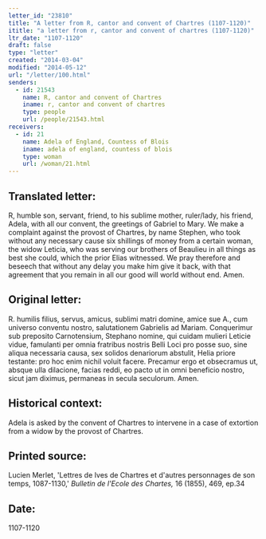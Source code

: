 ```yaml
---
letter_id: "23810"
title: "A letter from R, cantor and convent of Chartres (1107-1120)"
ititle: "a letter from r, cantor and convent of chartres (1107-1120)"
ltr_date: "1107-1120"
draft: false
type: "letter"
created: "2014-03-04"
modified: "2014-05-12"
url: "/letter/100.html"
senders:
  - id: 21543
    name: R, cantor and convent of Chartres
    iname: r, cantor and convent of chartres
    type: people
    url: /people/21543.html
receivers:
  - id: 21
    name: Adela of England, Countess of Blois
    iname: adela of england, countess of blois
    type: woman
    url: /woman/21.html
---
```

<h2> Translated letter:</h2>R, humble son, servant, friend, to his sublime mother, ruler/lady, his friend, Adela, with all our convent, the greetings of Gabriel to Mary.
We make a complaint against the provost of Chartres, by name Stephen, who took without any necessary cause six shillings of money from a certain woman, the widow Leticia, who was serving   our brothers of Beaulieu in all things as best she could, which the prior Elias witnessed.  We pray therefore and beseech that without any delay you make him give it back, with that agreement that you remain in all our good will world without end.  Amen.
<h2 class="mt-4"> Original letter:</h2>R. humilis filius, servus, amicus, sublimi matri domine, amice sue A., cum universo conventu nostro, salutationem Gabrielis ad Mariam.
Conquerimur sub preposito Carnotensium, Stephano nomine, qui cuidam mulieri Leticie vidue, famulanti per omnia fratribus nostris Belli Loci pro posse suo, sine aliqua necessaria causa, sex solidos denariorum abstulit, Helia priore testante:  pro hoc enim nichil voluit facere.  Precamur ergo et obsecramus ut, absque ulla dilacione, facias reddi, eo pacto ut in omni beneficio nostro, sicut jam diximus, permaneas in secula seculorum.  Amen.
<h2 class="mt-4"> Historical context:</h2>Adela is asked by the convent of Chartres to intervene in a case of extortion from a widow by the provost of Chartres.
<h2 class="mt-4"> Printed source:</h2><p>Lucien Merlet, 'Lettres de Ives de Chartres et d'autres personnages de son temps, 1087-1130,' <em>Bulletin de l'Ecole des Chartes,</em> 16 (1855), 469, ep.34</p><h2 class="mt-4"> Date:</h2>1107-1120
